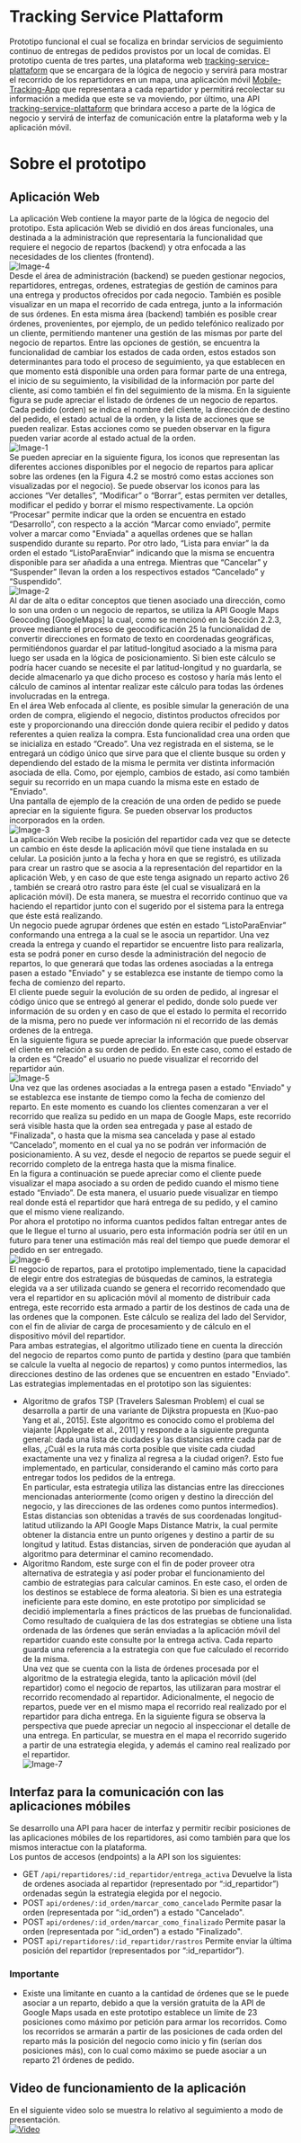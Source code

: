 # Tracking Service Plattaform
Prototipo funcional el cual se focaliza en brindar servicios de seguimiento continuo de entregas de pedidos provistos por un local de comidas. El prototipo cuenta de tres partes,
una plataforma web [tracking-service-plattaform](https://github.com/cunib/tracking-service-plattaform) que se encargara de la lógica de negocio y servirá para mostrar el recorrido de los repartidores en un mapa, una aplicación móvil [Mobile-Tracking-App](https://github.com/marianoiglesiasmarchese/Mobile-Tracking-App) que representara a cada repartidor y permitirá recolectar su información a medida que este se va moviendo, por último, una API [tracking-service-plattaform](https://github.com/cunib/tracking-service-plattaform) que brindara acceso a parte de la lógica de negocio y servirá de interfaz de comunicación entre la plataforma web y la aplicación móvil.
# Sobre el prototipo
## Aplicación Web
La aplicación Web contiene la mayor parte de la lógica de negocio del prototipo. Esta aplicación Web se dividió en dos áreas funcionales, una destinada a la administración que representaría la
funcionalidad que requiere el negocio de repartos (backend) y otra enfocada a las necesidades de los clientes (frontend).  
![Image-4](https://github.com/cunib/tracking-service-plattaform/blob/master/public/readme_images/image-4.png)  
Desde el área de administración (backend) se pueden gestionar negocios, repartidores, entregas, ordenes, estrategias de gestión de caminos para una entrega y productos ofrecidos por cada negocio. También es posible visualizar en un mapa el recorrido de cada entrega, junto a la información de sus órdenes.
En esta misma área (backend) también es posible crear órdenes, provenientes, por ejemplo, de un pedido telefónico realizado por un cliente, permitiendo mantener una gestión de las mismas por parte del negocio de repartos. Entre las opciones de gestión, se encuentra la funcionalidad de cambiar los estados de cada orden, estos estados son determinantes para todo el proceso de seguimiento, ya que establecen en que momento está disponible una orden para formar parte de una entrega, el inicio de su seguimiento, la visibilidad de la información por parte del cliente, así como también el fin del seguimiento de la misma.
En la siguiente figura se pude apreciar el listado de órdenes de un negocio de repartos. Cada pedido (orden) se indica el nombre del cliente, la dirección de destino del pedido, el estado actual de la orden, y la lista de acciones que se pueden realizar. Estas acciones como se pueden observar en la figura pueden variar acorde al estado actual de la orden.  
![Image-1](https://github.com/cunib/tracking-service-plattaform/blob/master/public/readme_images/image-1.png)  
Se pueden apreciar en la siguiente figura, los iconos que representan las diferentes acciones disponibles por el negocio de repartos para aplicar sobre las ordenes (en la Figura 4.2 se mostró como estas acciones son visualizadas por el negocio). Se puede observar los iconos para las acciones “Ver detalles”, “Modificar” o “Borrar”, estas permiten ver detalles, modificar el pedido y borrar el mismo respectivamente. La opción “Procesar” permite indicar que la orden se encuentra en estado “Desarrollo”, con respecto a la acción “Marcar como enviado”, permite volver a marcar como "Enviada" a aquellas ordenes que se hallan suspendido durante su reparto. Por otro lado, “Lista para enviar” la da orden el estado “ListoParaEnviar” indicando que la misma se encuentra disponible para ser añadida a una entrega. Mientras que “Cancelar” y “Suspender” llevan la orden a los respectivos estados “Cancelado” y “Suspendido”.  
![Image-2](https://github.com/cunib/tracking-service-plattaform/blob/master/public/readme_images/image-2.png)  
Al dar de alta o editar conceptos que tienen asociado una dirección, como lo son una orden o un negocio de repartos, se utiliza la API Google Maps Geocoding [GoogleMaps] la cual, como se mencionó en la Sección 2.2.3, provee mediante el proceso de geocodificación 25 la funcionalidad de convertir direcciones en formato de texto en coordenadas geográficas, permitiéndonos guardar el par latitud-longitud asociado a la misma para luego ser usada en la lógica de posicionamiento. Si bien este cálculo se podría hacer cuando se necesite el par latitud-longitud y no guardarla, se decide almacenarlo ya que dicho proceso es costoso y haría más lento el cálculo de caminos al intentar realizar este cálculo para todas las órdenes involucradas en la entrega.  
En el área Web enfocada al cliente, es posible simular la generación de una orden de compra, eligiendo el negocio, distintos productos ofrecidos por este y proporcionando una dirección donde quiera recibir el pedido y datos referentes a quien realiza la compra. Esta funcionalidad crea una orden que se inicializa en estado “Creado”. Una vez registrada en el sistema, se le entregará un código único que sirve para que el cliente busque su orden y dependiendo del estado de la misma le permita ver distinta información asociada de ella. Como, por ejemplo, cambios de estado, así como también seguir su recorrido en un mapa cuando la misma este en estado de "Enviado".  
Una pantalla de ejemplo de la creación de una orden de pedido se puede apreciar en la siguiente figura. Se pueden observar los productos incorporados en la orden.  
![Image-3](https://github.com/cunib/tracking-service-plattaform/blob/master/public/readme_images/image-3.png)  
La aplicación Web recibe la posición del repartidor cada vez que se detecte un cambio en éste desde la aplicación móvil que tiene instalada en su celular. La posición junto a la fecha y hora en que se registró, es utilizada para crear un rastro que se asocia a la representación del repartidor en la aplicación Web, y en caso de que este tenga asignado un reparto activo 26 , también se creará otro rastro para éste (el cual se visualizará en la aplicación móvil). De esta manera, se muestra el recorrido continuo que va haciendo el repartidor junto con el sugerido por el sistema para la entrega que éste está realizando.  
Un negocio puede agrupar órdenes que estén en estado “ListoParaEnviar” conformando una entrega a la cual se le asocia un repartidor. Una vez creada la entrega y cuando el repartidor se encuentre listo para realizarla, esta se podrá poner en curso desde la administración del negocio de repartos, lo que generará que todas las ordenes asociadas a
la entrega pasen a estado "Enviado" y se establezca ese instante de tiempo como la fecha
de comienzo del reparto.  
El cliente puede seguir la evolución de su orden de pedido, al ingresar el código único que se entregó al generar el pedido, donde solo puede ver información de su orden y en caso de que el estado lo permita el recorrido de la misma, pero no puede ver información ni el recorrido de las demás ordenes de la entrega.  
En la siguiente figura se puede apreciar la información que puede observar el cliente en relación a su orden de pedido. En este caso, como el estado de la orden es “Creado” el usuario no puede visualizar el recorrido del repartidor aún.  
![Image-5](https://github.com/cunib/tracking-service-plattaform/blob/master/public/readme_images/image-5.png)  
Una vez que las ordenes asociadas a la entrega pasen a estado "Enviado" y se establezca ese instante de tiempo como la fecha de comienzo del reparto. En este momento es cuando los clientes comenzaran a ver el recorrido que realiza su pedido en un mapa de Google Maps, este recorrido será visible hasta que la orden sea entregada y pase al estado de "Finalizada", o hasta que la misma sea cancelada y pase al estado “Cancelado”, momento en el cual ya no se podrán ver información de posicionamiento. A su vez, desde el negocio de repartos se puede seguir el recorrido completo de la entrega hasta que la misma finalice.  
En la figura a continuación se puede apreciar como el cliente puede visualizar el mapa asociado a su orden de pedido cuando el mismo tiene estado “Enviado”. De esta manera, el usuario puede visualizar en tiempo real donde está el repartidor que hará entrega de su pedido, y el camino que el mismo viene realizando.  
Por ahora el prototipo no informa cuantos pedidos faltan entregar antes de que le llegue el turno al usuario, pero esta información podría ser útil en un futuro para tener una estimación más real del tiempo que puede demorar el pedido en ser entregado.  
![Image-6](https://github.com/cunib/tracking-service-plattaform/blob/master/public/readme_images/image-6.png)  
El negocio de repartos, para el prototipo implementado, tiene la capacidad de elegir entre dos estrategias de búsquedas de caminos, la estrategia elegida va a ser utilizada cuando se genera el recorrido recomendado que vera el repartidor en su aplicación móvil al momento de distribuir cada entrega, este recorrido esta armado a partir de los destinos de cada una de las ordenes que la componen. Este cálculo se realiza del lado del Servidor, con el fin de aliviar de carga de procesamiento y de cálculo en el dispositivo móvil del repartidor.  
Para ambas estrategias, el algoritmo utilizado tiene en cuenta la dirección del negocio de repartos como punto de partida y destino (para que también se calcule la vuelta al negocio de repartos) y como puntos intermedios, las direcciones destino de las ordenes que se encuentren en estado "Enviado".  
Las estrategias implementadas en el prototipo son las siguientes:  
* Algoritmo de grafos TSP (Travelers Salesman Problem) el cual se desarrolla a partir de una variante de Dijkstra propuesta en [Kuo-pao Yang et al., 2015]. Este algoritmo es conocido como el problema del viajante [Applegate et al., 2011] y responde a la siguiente pregunta general: dada una lista de ciudades y las distancias entre cada par de ellas, ¿Cuál es la ruta más corta posible que visite cada ciudad exactamente una vez y finaliza al regresa a la ciudad origen?. Esto fue implementado, en particular, considerando el camino más corto para entregar todos los pedidos de la entrega.  
En particular, esta estrategia utiliza las distancias entre las direcciones mencionadas anteriormente (como origen y destino la dirección del negocio, y las direcciones de las ordenes como puntos intermedios). Estas distancias son obtenidas a través de sus coordenadas longitud-latitud utilizando la API Google Maps Distance Matrix, la cual permite obtener la distancia entre un punto orígenes y destino a partir de su longitud y latitud. Estas distancias, sirven de ponderación que ayudan al algoritmo para determinar el camino recomendado.  
* Algoritmo Random, este surge con el fin de poder proveer otra alternativa de estrategia y así poder probar el funcionamiento del cambio de estrategias para calcular caminos. En este caso, el orden de los destinos se establece de forma aleatoria. Si bien es una estrategia ineficiente para este domino, en este prototipo por simplicidad se decidió implementarla a fines prácticos de las pruebas de funcionalidad.  
Como resultado de cualquiera de las dos estrategias se obtiene una lista ordenada de las órdenes que serán enviadas a la aplicación móvil del repartidor cuando este consulte por la entrega activa. Cada reparto guarda una referencia a la estrategia con que fue calculado el recorrido de la misma.  
Una vez que se cuenta con la lista de órdenes procesada por el algoritmo de la estrategia elegida, tanto la aplicación móvil (del repartidor) como el negocio de repartos, las utilizaran para mostrar el recorrido recomendado al repartidor. Adicionalmente, el negocio de repartos, puede ver en el mismo mapa el recorrido real realizado por el repartidor para dicha entrega. En la siguiente figura se observa la perspectiva que puede apreciar un negocio al inspeccionar el detalle de una entrega. En particular, se muestra en el mapa el recorrido sugerido a partir de una estrategia elegida, y además el camino real realizado por el repartidor.  
![Image-7](https://github.com/cunib/tracking-service-plattaform/blob/master/public/readme_images/image-7.png)  
## Interfaz para la comunicación con las aplicaciones móbiles
Se desarrollo una API para hacer de interfaz y permitir recibir posiciones de las aplicaciones móbiles de los repartidores, asi como también para que los mismos interactue con la plataforma.  
Los puntos de accesos (endpoints) a la API son los siguientes:
* GET `/api/repartidores/:id_repartidor/entrega_activa` Devuelve la lista de ordenes asociada al repartidor (representado por “:id_repartidor”) ordenadas según la estrategia elegida por el negocio.  
* POST `api/ordenes/:id_orden/marcar_como_cancelado` Permite pasar la orden (representada por “:id_orden”) a estado "Cancelado".  
* POST `api/ordenes/:id_orden/marcar_como_finalizado` Permite pasar la orden (representada por “:id_orden”) a estado "Finalizado".  
* POST `api/repartidores/:id_repartidor/rastros` Permite enviar la última posición del repartidor (representados por “:id_repartidor”).  
### Importante
* Existe una limitante en cuanto a la cantidad de órdenes que se le puede asociar a un reparto, debido a que la versión gratuita de la API de Google Maps usada en este prototipo establece un límite de 23 posiciones como máximo por petición para armar los recorridos. Como los recorridos se armarán a partir de las posiciones de cada orden del reparto más la posición del negocio como inicio y fin (serían dos posiciones más), con lo cual como máximo se puede asociar a un reparto 21 órdenes de pedido.  
## Video de funcionamiento de la aplicación
En el siguiente video solo se muestra lo relativo al seguimiento a modo de presentación.  
[![Video](https://github.com/cunib/tracking-service-plattaform/blob/master/public/readme_images/video.png)](https://github.com/cunib/tracking-service-plattaform/blob/master/public/video.mkv)
